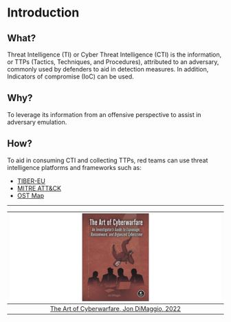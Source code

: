 # Introduction

## What?

Threat Intelligence (TI) or Cyber Threat Intelligence (CTI) is the information, or TTPs 
(Tactics, Techniques, and Procedures), attributed to an adversary, commonly used by defenders to aid in detection 
measures. In addition, Indicators of compromise (IoC) can be used.

## Why?

To leverage its information from an offensive perspective to assist in adversary emulation.

## How?

To aid in consuming CTI and collecting TTPs, red teams can use threat intelligence platforms and frameworks 
such as:

* [TIBER-EU](tiber-eu.md)
* [MITRE ATT&CK](mitre-attack.md)
* [OST Map](ost-map.md)

----

| ![The Art of Cyberwarfare, Jon DiMaggio, 2022](../../_static/images/the-art-of-cyberwarfare.png) |
|:--:|
| [The Art of Cyberwarfare, Jon DiMaggio, 2022](https://nostarch.com/art-cyberwarfare) |





